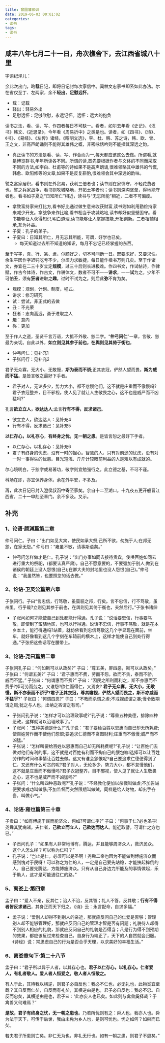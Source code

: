 ```yaml
---
title: 曾国藩家训
date: 2019-06-03 00:01:02
categories:
- 读书
tags:
- 读书
---
```



## 咸丰八年七月二十一日，舟次樵舍下，去江西省城八十里

字谕纪泽儿：

余此次出门，略**载**日记，即将日记封每次家信中。闻林文忠家书即系如此办法。尔在省仅至丁、左两家，余不**轻出**，**足慰远怀**。

- 载：记载
- 轻出：轻易外出
- 足慰远怀：足够欣慰，永远记怀。远怀：远大的抱负

读书之法，看、读、写、作四者每日不可缺一。看者，如尔去年看《史记》、《汉书》韩文、《近思录》，今年看《周易折中》之类是也。读者，如《四书》、《诗》、《书》、《易经》、《左传》诸经，《昭明文选》，李、杜、韩、苏之诗，韩、欧、曾、王之文，非高声朗诵则不能得其雄伟之概，非密咏恬吟则不能探其深远之韵。

- 真正读书的方法是看、读、写、作合而为一,每天都应该这么去做。所谓看,就是博览群书,年年所读各不同。所谓的读,首先要根据作者与文体的不同而采取不同的方法,如李白、杜甫等的诗如果不是高声朗诵,很难领略其中雄伟的气慨,韩愈、欧阳修等的文章,如果不是反复斟酌,很难领会其中深远的韵味。

譬之富家居积，看书则在外贸易，获利三倍者也；读书则在家慎守，不轻花费者也。譬之兵家战争，看书则攻城略地，开拓土宇者也；读书则深沟坚垒，得地能守者也。看书如子夏之“日知所亡”相近，读书与“无忘所能”相近，二者不可偏废。

- 拿致富持家来打比方,看书好比通过做生意来收获财富,读书则如利用勤俭持家来减少开支。拿战争来作比喻,看书相当于攻城略地,读书却好似坚壁固守。看书能够让人获得知识,明白道理,读书能够让人掌握技能,开拓创新。二者相辅相承,互为补益。
- 子夏：孔子的弟子。
- 子夏曰：日知其所亡，月无忘其所能，可谓，好学也已矣。
  - 每天知道过去所不知道的知识，每月不忘记已经掌握的东西。

至于写字，真、行、篆、隶，尔颇好之，切不可间断一日。既要求好，又要求快。余生平因作字迟钝吃亏不少，尔须力求敏捷，每日能作楷书万则几矣。至于作诸文，亦宜在二三十岁立定**规模**，过三十后则长进极难。作四书文，作试帖诗，作律赋，作古今体诗，作古文，作骈体文，数者不可不一一**讲求**，一一**试**为之。少年不可怕**丑**，须有**狂者**进取之**趣**，过时不试为之，则后此**弥**不肯为矣。

- 规模：规划，计划。制度，程式。
- 讲求：修习研究
- 试：尝试，非正式的去做
- 丑：不光荣
- 狂者：志向高远，勇于进取之人
- 趣：意向
- 弥：更加

至于作人之道，圣贤千言万语，大抵不外敬、恕二字。“**仲弓问仁**”一章，言敬、恕最为亲切。自此以外，**如立则见其参于前也，在舆则见其倚于衡也**。

- 仲弓问仁：见补充1
- 子张问行：见补充2

君子无众寡，无大小，无敢慢，**斯为泰而不骄**;正其衣冠，俨然人望而畏，**斯为威而不猛**。是皆言敬之最好下手者。

- 君子对人，无论多少，势力大小，都不怠慢他们，这不就是庄重而不傲慢吗?君子衣冠整齐，目不邪视，使人见了就让人生敬畏之心，这不也是威严而不凶猛吗?”

孔言**欲立立人，欲达达人**;孟言**行有不得，反求诸己**。

- 欲立立人，欲达达人：见补充4
- 行有不得，反求诸己：见补充5

**以仁存心，以礼存心**，**有终身之忧，无一朝之患**。是皆言恕之最好下手者。

- 以仁存心，以礼存心：见补充6
- 君子有终身的忧虑，没有一时的担心。智慧的人，只有对前途的忧虑，没有对一时一事得失的忧患。目光短浅、斤斤计较眼前利益的人是难以有成就的。

尔心境明白，于恕字或易著功，敬字则宜勉强行之。此立德之基，不可不谨。

科场在即，亦宜保养身体。余在外平安，不多及。

再，此次日记已封入澄侯叔函中寄至家矣。余自十二至湖口，十九夜五更开船晋江西省，二十一申刻至章门。余不多及。又示。

## 补充

### 1、论语·颜渊篇第二章

仲弓问仁。子曰：“出门如见大宾，使民如承大祭;己所不欲，勿施于人;在邦无怨，在家无怨。”
仲弓曰：“雍虽不敏，请事斯语矣。”

- 仲弓问怎样做才是仁。孔子说：“出门办事如同去接待贵宾，使唤百姓如同去进行重大的祭祀，(都要认真严肃)。自己不愿意要的，不要强加于别人;做到在诸侯的朝廷上没人怨恨(自己);在卿大夫的封地里也没人怨恨(自己)。”仲弓说：“我虽然笨，也要照您的话去做。”

### 2、论语·卫灵公篇第六章

子张问行。子曰“言忠信，行笃敬，虽蛮貊之邦，行矣。言不忠信，行不笃敬，虽州里，行乎哉?立则见其参于前也，在舆则见其倚于衡也，夫然后行。”子张书诸绅

- 子张问如何才能使自己到处都能行得通。孔子说：“说话要忠信，行事要笃敬，即使到了蛮貊地区，也可以行得通。说话不忠信，行事不笃敬，就是在本乡本土，能行得通吗?站着，就仿佛看到忠信笃敬这几个字显现在面前，坐车，就好像看到这几个字刻在车辕前的横木上，这样才能使自己到处行得通。”子张把这些话写在腰带上。

### 3、论语·尧曰篇第二章

子张问孔子曰：“何如斯可以从政矣?”
子曰：“尊五美，屏四恶，斯可以从政矣。”
子张曰：“何谓五美?”
子曰：“君子惠而不费，劳而不怨，欲而不贪，泰而不骄，威而不猛。”
子张曰：“何谓惠而不费?”
子曰：“因民之所利而利之，斯不亦惠而不费乎?择可劳而劳之，又谁怨?欲仁而得仁，又焉贪? **君子无众寡，无大小，无敢慢，斯不亦泰而不骄乎?君子正其衣冠，尊其瞻视，俨然人望而畏之，斯不亦威而不猛乎**?”
子张曰：“何谓四恶?”
子曰：“不教而杀谓之虐;不戒视成谓之暴;慢令致期谓之贼;犹之与人也，出纳之吝谓之有司。”

- 子张问孔子说：“怎样才可以治理政事呢?”孔子说：“尊重五种美德，排除四种恶政，这样就可以治理政事了。”
- 子张问：“五种美德是什么?”孔子说：“君子要给百姓以恩惠而自已却无所耗费;使百姓劳作而不使他们怨恨;要追求仁德而不贪图财利;庄重而不傲慢;威严而不凶猛。”
- 子张说：“怎样叫要给百姓以恩惠而自己却无所耗费呢?”孔子说：“让百姓们去做对他们有利的事，这不就是对百姓有利而不掏自己的腰包嘛!选择可以让百姓劳作的时间和事情让百姓去做。这又有谁会怨恨呢?自己要追求仁德便得到了仁，又还有什么可贪的呢?君子对人，无论多少，势力大小，都不怠慢他们，这不就是庄重而不傲慢吗?君子衣冠整齐，目不邪视，使人见了就让人生敬畏之心，这不也是威严而不凶猛吗?”
- 子张问：“什么叫四种恶政呢?”孔子说：“不经教化便加以杀戮叫做虐;不加告诫便要求成功叫做暴;不加监督而突然限期叫做贼，同样是给人财物，却出手吝啬，叫做小气。”

### 4、论语·雍也篇第三十章

子贡曰：“如有博施于民而能济众，何如?可谓仁乎?”
子曰：“何事于仁?必也圣乎!尧舜其犹病诸。夫仁者，**己欲立而立人，己欲达而达人**。能近取譬，可谓仁之方也已。”

- 子贡问孔子：“如果有人非常地博有，腾达，并且能够周济众人，救济民众。这个人怎么样？可以称为仁吗？”
- 孔子说：“岂止是仁，必须可以是圣啊！尧舜二帝也因为不能做到博施济众而感到愧对于民呀！可以称之为仁的人，一定是自己要先站稳，才能扶起摔倒的人，自己要先腾达，方能博施济众。只有从自己身边力所能及的事情做起，乐于助人，这才是可能通往仁的路。”

### 5、离娄上·第四章

孟子曰：“爱人不亲，反其仁；治人不治，反其智；礼人不答，反其敬；**行有不得者皆反求诸己**，其身正而天下归之。《诗》云：永言配命，自求多福。”

- 孟子说：“爱别人却得不到别人的亲近，那就应反问自己的仁爱是否够；管理别人却不能够管理好，那就应反问自己的管理才智是否有问题；礼貌待人却得不到别人相应的礼貌，那就应反问自己的礼貌是否得当；凡是行为得不到预期的效果，都应该反过来检查自己，自身行为端正了，天下的人自然就会归服。《诗经》说：常思虑自己的行为是否合乎天理，以求美好的幸福生活。”

### 6、离娄章句下·第二十八节

孟子曰：“君子所以异于人者，以其存心也。**君子以仁存心，以礼存心。仁者爱人，有礼者敬人。爱人者人恒爱之，敬人者人恒敬之。**

有人于此，其待我以横逆，则君子必自反也：我必不仁也，必无礼也，此物奚宜至哉？其自反而仁矣，自反而有礼矣，其横逆由是也，君子必自反也：我必不忠。自反而忠矣，其横逆由是也，君子曰：‘此亦妄人也已矣。如此则与禽兽奚择哉？于禽兽又何难焉？’

**是故，君子有终身之忧，无一朝之患也**。乃若所忧则有之：舜人也，我亦人也。舜为法于天下，可传于后世，我由未免为乡人也，是则可忧也。忧之如何？如舜而已矣。

若夫君子所患则亡矣。非仁无为也，非礼无行也。如有一朝之患，则君子不患矣。”
